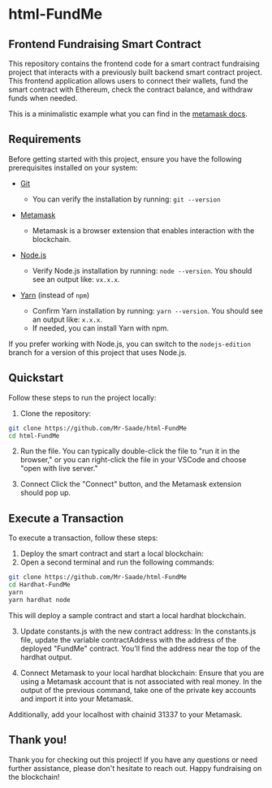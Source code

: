 # html-FundMe

## Frontend Fundraising Smart Contract

This repository contains the frontend code for a smart contract fundraising project that interacts with a previously built backend smart contract project. This frontend application allows users to connect their wallets, fund the smart contract with Ethereum, check the contract balance, and withdraw funds when needed.

This is a minimalistic example what you can find in the [metamask docs](https://docs.metamask.io/guide/create-dapp.html#basic-action-part-1).

## Requirements

Before getting started with this project, ensure you have the following prerequisites installed on your system:

- [Git](https://git-scm.com/book/en/v2/Getting-Started-Installing-Git)

  - You can verify the installation by running: `git --version`

- [Metamask](https://metamask.io/)

  - Metamask is a browser extension that enables interaction with the blockchain.

- [Node.js](https://nodejs.org/en/)

  - Verify Node.js installation by running: `node --version`. You should see an output like: `vx.x.x`.

- [Yarn](https://classic.yarnpkg.com/lang/en/docs/install/) (instead of `npm`)
  - Confirm Yarn installation by running: `yarn --version`. You should see an output like: `x.x.x`.
  - If needed, you can install Yarn with npm.

If you prefer working with Node.js, you can switch to the `nodejs-edition` branch for a version of this project that uses Node.js.

## Quickstart

Follow these steps to run the project locally:

1. Clone the repository:

```bash
git clone https://github.com/Mr-Saade/html-FundMe
cd html-FundMe
```

2. Run the file.
   You can typically double-click the file to "run it in the browser," or you can right-click the file in your VSCode and choose "open with live server."

3. Connect
   Click the "Connect" button, and the Metamask extension should pop up.

## Execute a Transaction

To execute a transaction, follow these steps:

1. Deploy the smart contract and start a local blockchain:
2. Open a second terminal and run the following commands:

```bash
git clone https://github.com/Mr-Saade/html-FundMe
cd Hardhat-FundMe
yarn
yarn hardhat node
```

This will deploy a sample contract and start a local hardhat blockchain.

3. Update constants.js with the new contract address:
   In the constants.js file, update the variable contractAddress with the address of the deployed "FundMe" contract. You'll find the address near the top of the hardhat output.

4. Connect Metamask to your local hardhat blockchain:
   Ensure that you are using a Metamask account that is not associated with real money. In the output of the previous command, take one of the private key accounts and import it into your Metamask.

Additionally, add your localhost with chainid 31337 to your Metamask.

## Thank you!

Thank you for checking out this project! If you have any questions or need further assistance, please don't hesitate to reach out. Happy fundraising on the blockchain!
